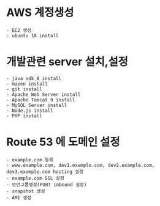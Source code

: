 # AWS 계정생성
    - EC2 생성
    - ubuntu 18 install

# 개발관련 server 설치,설정
    - java sdk 8 install
    - maven install
    - git install
    - Apache Web Server install
    - Apache Tomcat 9 install
    - MySQL Server install
    - Node.js install
    - PHP install

# Route 53 에 도메인 설정
    - example.com 등록
    - www.example.com, dev1.example.com, dev2.example.com, dev3.example.com hosting 설정    
    - example.com SSL 설정
    - 보안그룹생성(PORT inbound 설정)
    - snapshot 생성
    - AMI 생성
